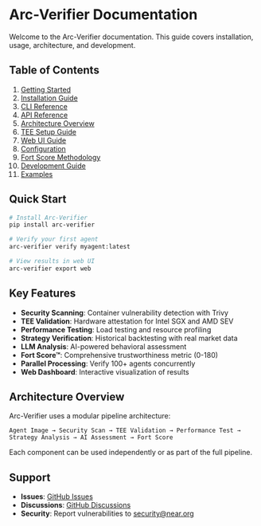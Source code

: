 # Arc-Verifier Documentation

Welcome to the Arc-Verifier documentation. This guide covers installation, usage, architecture, and development.

## Table of Contents

1. [Getting Started](./getting-started.md)
2. [Installation Guide](./installation.md)
3. [CLI Reference](./cli-reference.md)
4. [API Reference](./API_REFERENCE.md)
5. [Architecture Overview](./architecture.md)
6. [TEE Setup Guide](./TEE_SETUP_GUIDE.md)
7. [Web UI Guide](./web-ui.md)
8. [Configuration](./configuration.md)
9. [Fort Score Methodology](./fort-score.md)
10. [Development Guide](./development.md)
11. [Examples](./examples.md)

## Quick Start

```bash
# Install Arc-Verifier
pip install arc-verifier

# Verify your first agent
arc-verifier verify myagent:latest

# View results in web UI
arc-verifier export web
```

## Key Features

- **Security Scanning**: Container vulnerability detection with Trivy
- **TEE Validation**: Hardware attestation for Intel SGX and AMD SEV
- **Performance Testing**: Load testing and resource profiling
- **Strategy Verification**: Historical backtesting with real market data
- **LLM Analysis**: AI-powered behavioral assessment
- **Fort Score™**: Comprehensive trustworthiness metric (0-180)
- **Parallel Processing**: Verify 100+ agents concurrently
- **Web Dashboard**: Interactive visualization of results

## Architecture Overview

Arc-Verifier uses a modular pipeline architecture:

```
Agent Image → Security Scan → TEE Validation → Performance Test → Strategy Analysis → AI Assessment → Fort Score
```

Each component can be used independently or as part of the full pipeline.

## Support

- **Issues**: [GitHub Issues](https://github.com/near/arc-verifier/issues)
- **Discussions**: [GitHub Discussions](https://github.com/near/arc-verifier/discussions)
- **Security**: Report vulnerabilities to security@near.org